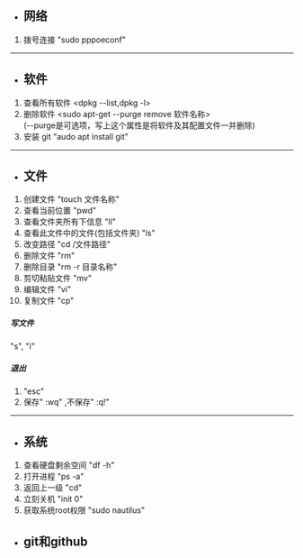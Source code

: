 - ## 网络
1. 拨号连接 "sudo pppoeconf"
***
- ## 软件
1. 查看所有软件 <dpkg --list,dpkg -l>
2. 删除软件 
<sudo apt-get --purge remove 软件名称><br>
  (--purge是可选项，写上这个属性是将软件及其配置文件一并删除)<br>
3. 安装 git "audo apt install git"
***
- ## 文件
1. 创建文件 "touch 文件名称"
2. 查看当前位置 "pwd"
3. 查看文件夹所有下信息 "ll"
5. 查看此文件中的文件(包括文件夹) "ls"
4. 改变路径 "cd /文件路径"
5. 删除文件 "rm"
6. 删除目录 "rm -r 目录名称"
7. 剪切粘贴文件 "mv"
8. 编辑文件 "vi"
9. 复制文件 "cp"
##### 写文件 
"s", "i"
##### 退出
1. "esc"
2. 保存" :wq" ,不保存" :q!"
***
- ## 系统
1. 查看硬盘剩余空间 "df -h"
2. 打开进程 "ps -a"
3. 返回上一级 "cd"
4. 立刻关机 "init 0"
4. 获取系统root权限 "sudo nautilus"
- ## git和github 
